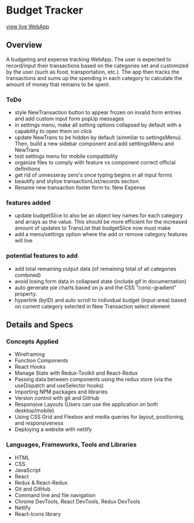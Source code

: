 # Budget Tracker

[view live WebApp](https://main--kesef-budget-tracker.netlify.app/)

## Overview

A budgeting and expense tracking WebApp. The user is expected to record/input their transactions based on the categories set and customized by the user (such as food, transportation, etc.). The app then tracks the transactions and sums up the spending in each category to calculate the amount of money that remains to be spent.

### ToDo

- style NewTransaction button to appear frozen on invalid form entries and add custom input form popUp messages
- in settings menu, make all setting options collapsed by default with a capability to open them on click
- update NewTrans to be hidden by default (simmilar to settingsMenu). Then, build a new sidebar component and add setttingsMenu and NewTrans 
- test settings menu for mobile compatibility
- organize files to comply with feature vs component correct official definitions
- get rid of unnesseray zero's once typing begins in all input forms
- beautify and stylize transactionList/records section
- Rename new transaction footer form to: New Expense

### features added

- update budgetSlice to also be an object key names for each category and arrays as the value. This should be more efficient for the increased amount of updates to TransList that budgetSlice now must make
- add a menu/settings option where the add or remove category features will live

### potential features to add

- add total remaining output data (of remaining total of all categories combined)
- avoid losing form data in collapsed state (include gif in documentation)
- auto generate pie charts based on js and the CSS "conic-gradient" property.
- hyperlink (byID) and auto scroll to individual budget (input-area) based on current category selected in New Transaction select element

## Details and Specs

### Concepts Applied

- Wireframing
- Function Components
- React Hooks
- Manage State with Redux-Toolkit and React-Redux
- Passing data between components using the redux store (via the useDispatch and useSelector hooks)
- Importing NPM packages and libraries
- Version control with git and GitHub
- Responsive Layouts (Users can use the application on both desktop/mobile)
- Using CSS Grid and Flexbox and media queries for layout, positioning, and responsiveness
- Deploying a website with netlify

### Languages, Frameworks, Tools and Libraries

- HTML
- CSS
- JavaScript
- React
- Redux & React-Redux
- Git and GitHub
- Command line and file navigation
- Chrome DevTools, React DevTools, Redux DevTools
- Netlify
- React-Icons library
